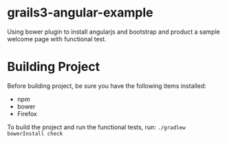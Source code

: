 # grails3-angular-example
Using bower plugin to install angularjs and bootstrap and product a sample welcome page with functional test.

# Building Project
Before building project, be sure you have the following items installed:
* npm
* bower
* Firefox

To build the project and run the functional tests, run:
`./gradlew bowerInstall check`

